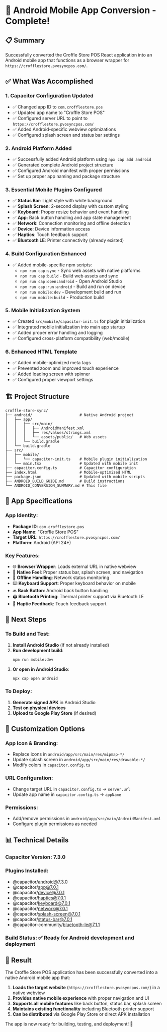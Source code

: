 # 🎉 Android Mobile App Conversion - Complete!

## 📋 Summary

Successfully converted the Croffle Store POS React application into an Android mobile app that functions as a browser wrapper for `https://crofflestore.pvosyncpos.com/`.

## ✅ What Was Accomplished

### 1. **Capacitor Configuration Updated**
- ✅ Changed app ID to `com.crofflestore.pos`
- ✅ Updated app name to "Croffle Store POS"
- ✅ Configured server URL to point to `https://crofflestore.pvosyncpos.com/`
- ✅ Added Android-specific webview optimizations
- ✅ Configured splash screen and status bar settings

### 2. **Android Platform Added**
- ✅ Successfully added Android platform using `npx cap add android`
- ✅ Generated complete Android project structure
- ✅ Configured Android manifest with proper permissions
- ✅ Set up proper app naming and package structure

### 3. **Essential Mobile Plugins Configured**
- ✅ **Status Bar**: Light style with white background
- ✅ **Splash Screen**: 2-second display with custom styling
- ✅ **Keyboard**: Proper resize behavior and event handling
- ✅ **App**: Back button handling and app state management
- ✅ **Network**: Connection monitoring and offline detection
- ✅ **Device**: Device information access
- ✅ **Haptics**: Touch feedback support
- ✅ **Bluetooth LE**: Printer connectivity (already existed)

### 4. **Build Configuration Enhanced**
- ✅ Added mobile-specific npm scripts:
  - `npm run cap:sync` - Sync web assets with native platforms
  - `npm run cap:build` - Build web assets and sync
  - `npm run cap:open:android` - Open Android Studio
  - `npm run cap:run:android` - Build and run on device
  - `npm run mobile:dev` - Development build and run
  - `npm run mobile:build` - Production build

### 5. **Mobile Initialization System**
- ✅ Created `src/mobile/capacitor-init.ts` for plugin initialization
- ✅ Integrated mobile initialization into main app startup
- ✅ Added proper error handling and logging
- ✅ Configured cross-platform compatibility (web/mobile)

### 6. **Enhanced HTML Template**
- ✅ Added mobile-optimized meta tags
- ✅ Prevented zoom and improved touch experience
- ✅ Added loading screen with spinner
- ✅ Configured proper viewport settings

## 🏗️ Project Structure

```
croffle-store-sync/
├── android/                     # Native Android project
│   ├── app/
│   │   ├── src/main/
│   │   │   ├── AndroidManifest.xml
│   │   │   ├── res/values/strings.xml
│   │   │   └── assets/public/   # Web assets
│   │   └── build.gradle
│   └── build.gradle
├── src/
│   ├── mobile/
│   │   └── capacitor-init.ts    # Mobile plugin initialization
│   └── main.tsx                 # Updated with mobile init
├── capacitor.config.ts          # Capacitor configuration
├── index.html                   # Mobile-optimized HTML
├── package.json                 # Updated with mobile scripts
├── ANDROID_BUILD_GUIDE.md       # Build instructions
└── ANDROID_CONVERSION_SUMMARY.md # This file
```

## 🎯 App Specifications

### **App Identity:**
- **Package ID**: `com.crofflestore.pos`
- **App Name**: "Croffle Store POS"
- **Target URL**: `https://crofflestore.pvosyncpos.com/`
- **Platform**: Android (API 24+)

### **Key Features:**
- 🌐 **Browser Wrapper**: Loads external URL in native webview
- 📱 **Native Feel**: Proper status bar, splash screen, and navigation
- 🔄 **Offline Handling**: Network status monitoring
- ⌨️ **Keyboard Support**: Proper keyboard behavior on mobile
- 🔙 **Back Button**: Android back button handling
- 🖨️ **Bluetooth Printing**: Thermal printer support via Bluetooth LE
- 📳 **Haptic Feedback**: Touch feedback support

## 🚀 Next Steps

### **To Build and Test:**
1. **Install Android Studio** (if not already installed)
2. **Run development build**:
   ```bash
   npm run mobile:dev
   ```
3. **Or open in Android Studio**:
   ```bash
   npx cap open android
   ```

### **To Deploy:**
1. **Generate signed APK** in Android Studio
2. **Test on physical devices**
3. **Upload to Google Play Store** (if desired)

## 🔧 Customization Options

### **App Icon & Branding:**
- Replace icons in `android/app/src/main/res/mipmap-*/`
- Update splash screen in `android/app/src/main/res/drawable-*/`
- Modify colors in `capacitor.config.ts`

### **URL Configuration:**
- Change target URL in `capacitor.config.ts` → `server.url`
- Update app name in `capacitor.config.ts` → `appName`

### **Permissions:**
- Add/remove permissions in `android/app/src/main/AndroidManifest.xml`
- Configure plugin permissions as needed

## 📊 Technical Details

### **Capacitor Version**: 7.3.0
### **Plugins Installed**:
- @capacitor/android@7.3.0
- @capacitor/app@7.0.1
- @capacitor/device@7.0.1
- @capacitor/haptics@7.0.1
- @capacitor/keyboard@7.0.1
- @capacitor/network@7.0.1
- @capacitor/splash-screen@7.0.1
- @capacitor/status-bar@7.0.1
- @capacitor-community/bluetooth-le@7.1.1

### **Build Status**: ✅ Ready for Android development and deployment

## 🎊 Result

The Croffle Store POS application has been successfully converted into a native Android mobile app that:

1. **Loads the target website** (`https://crofflestore.pvosyncpos.com/`) in a native webview
2. **Provides native mobile experience** with proper navigation and UI
3. **Supports all mobile features** like back button, status bar, splash screen
4. **Maintains existing functionality** including Bluetooth printer support
5. **Can be distributed** via Google Play Store or direct APK installation

The app is now ready for building, testing, and deployment! 🚀
